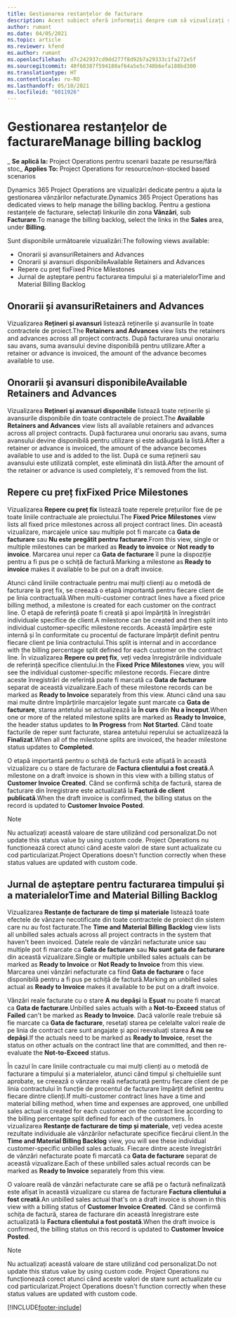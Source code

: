 ```yaml
---
title: Gestionarea restanțelor de facturare
description: Acest subiect oferă informații despre cum să vizualizați și să lucrați cu restanțele de facturare în Project Operations.
author: rumant
ms.date: 04/05/2021
ms.topic: article
ms.reviewer: kfend
ms.author: rumant
ms.openlocfilehash: d7c242937cd9dd277f8d92b7a29333c1fa272e5f
ms.sourcegitcommit: 40f68387f594180af64a5e5c748b6efa188bd300
ms.translationtype: HT
ms.contentlocale: ro-RO
ms.lasthandoff: 05/10/2021
ms.locfileid: "6011926"
---
```

# <a name="manage-billing-backlog"></a><span data-ttu-id="8943a-103">Gestionarea restanțelor de facturare</span><span class="sxs-lookup"><span data-stu-id="8943a-103">Manage billing backlog</span></span>

<span data-ttu-id="8943a-104">_ **Se aplică la:** Project Operations pentru scenarii bazate pe resurse/fără stoc</span><span class="sxs-lookup"><span data-stu-id="8943a-104">_ **Applies To:** Project Operations for resource/non-stocked based scenarios</span></span>

<span data-ttu-id="8943a-105">Dynamics 365 Project Operations are vizualizări dedicate pentru a ajuta la gestionarea vânzărilor nefacturate.</span><span class="sxs-lookup"><span data-stu-id="8943a-105">Dynamics 365 Project Operations has dedicated views to help manage the billing backlog.</span></span> <span data-ttu-id="8943a-106">Pentru a gestiona restanțele de facturare, selectați linkurile din zona **Vânzări**, sub **Facturare**.</span><span class="sxs-lookup"><span data-stu-id="8943a-106">To manage the billing backlog, select the links in the **Sales** area, under **Billing**.</span></span> 

<span data-ttu-id="8943a-107">Sunt disponibile următoarele vizualizări:</span><span class="sxs-lookup"><span data-stu-id="8943a-107">The following views available:</span></span>

- <span data-ttu-id="8943a-108">Onorarii și avansuri</span><span class="sxs-lookup"><span data-stu-id="8943a-108">Retainers and Advances</span></span>
- <span data-ttu-id="8943a-109">Onorarii și avansuri disponibile</span><span class="sxs-lookup"><span data-stu-id="8943a-109">Available Retainers and Advances</span></span>
- <span data-ttu-id="8943a-110">Repere cu preț fix</span><span class="sxs-lookup"><span data-stu-id="8943a-110">Fixed Price Milestones</span></span>
- <span data-ttu-id="8943a-111">Jurnal de așteptare pentru facturarea timpului și a materialelor</span><span class="sxs-lookup"><span data-stu-id="8943a-111">Time and Material Billing Backlog</span></span>

## <a name="retainers-and-advances"></a><span data-ttu-id="8943a-112">Onorarii și avansuri</span><span class="sxs-lookup"><span data-stu-id="8943a-112">Retainers and Advances</span></span>

<span data-ttu-id="8943a-113">Vizualizarea **Rețineri și avansuri** listează reținerile și avansurile în toate contractele de proiect.</span><span class="sxs-lookup"><span data-stu-id="8943a-113">The **Retainers and Advances** view lists the retainers and advances across all project contracts.</span></span> <span data-ttu-id="8943a-114">După facturarea unui onorariu sau avans, suma avansului devine disponibilă pentru utilizare.</span><span class="sxs-lookup"><span data-stu-id="8943a-114">After a retainer or advance is invoiced, the amount of the advance becomes available to use.</span></span>

## <a name="available-retainers-and-advances"></a><span data-ttu-id="8943a-115">Onorarii și avansuri disponibile</span><span class="sxs-lookup"><span data-stu-id="8943a-115">Available Retainers and Advances</span></span>

<span data-ttu-id="8943a-116">Vizualizarea **Rețineri și avansuri disponibile** listează toate reținerile și avansurile disponibile din toate contractele de proiect.</span><span class="sxs-lookup"><span data-stu-id="8943a-116">The **Available Retainers and Advances** view lists all available retainers and advances across all project contracts.</span></span> <span data-ttu-id="8943a-117">După facturarea unui onorariu sau avans, suma avansului devine disponibilă pentru utilizare și este adăugată la listă.</span><span class="sxs-lookup"><span data-stu-id="8943a-117">After a retainer or advance is invoiced, the amount of the advance becomes available to use and is added to the list.</span></span> <span data-ttu-id="8943a-118">După ce suma reținerii sau avansului este utilizată complet, este eliminată din listă.</span><span class="sxs-lookup"><span data-stu-id="8943a-118">After the amount of the retainer or advance is used completely, it's removed from the list.</span></span>

## <a name="fixed-price-milestones"></a><span data-ttu-id="8943a-119">Repere cu preț fix</span><span class="sxs-lookup"><span data-stu-id="8943a-119">Fixed Price Milestones</span></span>

<span data-ttu-id="8943a-120">Vizualizarea **Repere cu preț fix** listează toate reperele prețurilor fixe de pe toate liniile contractuale ale proiectului.</span><span class="sxs-lookup"><span data-stu-id="8943a-120">The **Fixed Price Milestones** view lists all fixed price milestones across all project contract lines.</span></span> <span data-ttu-id="8943a-121">Din această vizualizare, marcajele unice sau multiple pot fi marcate ca **Gata de facturare** sau **Nu este pregătit pentru facturare**.</span><span class="sxs-lookup"><span data-stu-id="8943a-121">From this view, single or multiple milestones can be marked as **Ready to invoice** or **Not ready to invoice**.</span></span> <span data-ttu-id="8943a-122">Marcarea unui reper ca **Gata de facturare** îl pune la dispoziție pentru a fi pus pe o schiță de factură.</span><span class="sxs-lookup"><span data-stu-id="8943a-122">Marking a milestone as **Ready to invoice** makes it available to be put on a draft invoice.</span></span>

<span data-ttu-id="8943a-123">Atunci când liniile contractuale pentru mai mulți clienți au o metodă de facturare la preț fix, se creează o etapă importantă pentru fiecare client de pe linia contractuală.</span><span class="sxs-lookup"><span data-stu-id="8943a-123">When multi-customer contract lines have a fixed price billing method, a milestone is created for each customer on the contract line.</span></span> <span data-ttu-id="8943a-124">O etapă de referință poate fi creată și apoi împărțită în înregistrări individuale specifice de client.</span><span class="sxs-lookup"><span data-stu-id="8943a-124">A milestone can be created and then split into individual customer-specific milestone records.</span></span> <span data-ttu-id="8943a-125">Această împărțire este internă și în conformitate cu procentul de facturare împărțit definit pentru fiecare client pe linia contractului.</span><span class="sxs-lookup"><span data-stu-id="8943a-125">This split is internal and in accordance with the billing percentage split defined for each customer on the contract line.</span></span> <span data-ttu-id="8943a-126">În vizualizarea **Repere cu preț fix**, veți vedea înregistrările individuale de referință specifice clientului.</span><span class="sxs-lookup"><span data-stu-id="8943a-126">In the **Fixed Price Milestones** view, you will see the individual customer-specific milestone records.</span></span> <span data-ttu-id="8943a-127">Fiecare dintre aceste înregistrări de referință poate fi marcată ca **Gata de facturare** separat de această vizualizare.</span><span class="sxs-lookup"><span data-stu-id="8943a-127">Each of these milestone records can be marked as **Ready to Invoice** separately from this view.</span></span> <span data-ttu-id="8943a-128">Atunci când una sau mai multe dintre împărțirile marcajelor legate sunt marcate ca **Gata de facturare**, starea antetului se actualizează la **În curs** din **Nu a început**.</span><span class="sxs-lookup"><span data-stu-id="8943a-128">When one or more of the related milestone splits are marked as **Ready to Invoice**, the header status updates to **In Progress** from **Not Started**.</span></span> <span data-ttu-id="8943a-129">Când toate facturile de reper sunt facturate, starea antetului reperului se actualizează la **Finalizat**.</span><span class="sxs-lookup"><span data-stu-id="8943a-129">When all of the milestone splits are invoiced, the header milestone status updates to **Completed**.</span></span>

<span data-ttu-id="8943a-130">O etapă importantă pentru o schiță de factură este afișată în această vizualizare cu o stare de facturare de **Factura clientului a fost creată**.</span><span class="sxs-lookup"><span data-stu-id="8943a-130">A milestone on a draft invoice is shown in this view with a billing status of **Customer Invoice Created**.</span></span> <span data-ttu-id="8943a-131">Când se confirmă schița de factură, starea de facturare din înregistrare este actualizată la **Factură de client publicată**.</span><span class="sxs-lookup"><span data-stu-id="8943a-131">When the draft invoice is confirmed, the billing status on the record is updated to **Customer Invoice Posted**.</span></span> 

> [!NOTE] 
> <span data-ttu-id="8943a-132">Nu actualizați această valoare de stare utilizând cod personalizat.</span><span class="sxs-lookup"><span data-stu-id="8943a-132">Do not update this status value by using custom code.</span></span> <span data-ttu-id="8943a-133">Project Operations nu funcționează corect atunci când aceste valori de stare sunt actualizate cu cod particularizat.</span><span class="sxs-lookup"><span data-stu-id="8943a-133">Project Operations doesn't function correctly when these status values are updated with custom code.</span></span>

## <a name="time-and-material-billing-backlog"></a><span data-ttu-id="8943a-134">Jurnal de așteptare pentru facturarea timpului și a materialelor</span><span class="sxs-lookup"><span data-stu-id="8943a-134">Time and Material Billing Backlog</span></span>

<span data-ttu-id="8943a-135">Vizualizarea **Restanțe de facturare de timp și materiale** listează toate efectele de vânzare necotificate din toate contractele de proiect din sistem care nu au fost facturate.</span><span class="sxs-lookup"><span data-stu-id="8943a-135">The **Time and Material Billing Backlog** view lists all unbilled sales actuals across all project contracts in the system that haven't been invoiced.</span></span> <span data-ttu-id="8943a-136">Datele reale de vânzări nefacturate unice sau multiple pot fi marcate ca **Gata de facturare** sau **Nu sunt gata de facturare** din această vizualizare.</span><span class="sxs-lookup"><span data-stu-id="8943a-136">Single or multiple unbilled sales actuals can be marked as **Ready to Invoice** or **Not Ready to Invoice** from this view.</span></span> <span data-ttu-id="8943a-137">Marcarea unei vânzări nefacturate ca fiind **Gata de facturare** o face disponibilă pentru a fi pus pe schiță de factură.</span><span class="sxs-lookup"><span data-stu-id="8943a-137">Marking an unbilled sales actual as **Ready to Invoice** makes it available to be put on a draft invoice.</span></span>

<span data-ttu-id="8943a-138">Vânzări reale facturate cu o stare **A nu depăși** la **Eșuat** nu poate fi marcat ca **Gata de facturare**.</span><span class="sxs-lookup"><span data-stu-id="8943a-138">Unbilled sales actuals with a **Not-to-Exceed** status of **Failed** can't be marked as **Ready to Invoice**.</span></span> <span data-ttu-id="8943a-139">Dacă valorile reale trebuie să fie marcate ca **Gata de facturare**, resetați starea pe celelalte valori reale de pe linia de contract care sunt angajate și apoi reevaluați starea **A nu se depăși**.</span><span class="sxs-lookup"><span data-stu-id="8943a-139">If the actuals need to be marked as **Ready to Invoice**, reset the status on other actuals on the contract line that are committed, and then re-evaluate the **Not-to-Exceed** status.</span></span>

<span data-ttu-id="8943a-140">În cazul în care liniile contractuale cu mai mulți clienți au o metodă de facturare a timpului și a materialelor, atunci când timpul și cheltuielile sunt aprobate, se creează o vânzare reală nefacturată pentru fiecare client de pe linia contractului în funcție de procentul de facturare împărțit definit pentru fiecare dintre clienți.</span><span class="sxs-lookup"><span data-stu-id="8943a-140">If multi-customer contract lines have a time and material billing method, when time and expenses are approved, one unbilled sales actual is created for each customer on the contract line according to the billing percentage split defined for each of the customers.</span></span> <span data-ttu-id="8943a-141">În vizualizarea **Restanțe de facturare de timp și materiale**, veți vedea aceste rezultate individuale ale vânzărilor nefacturate specifice fiecărui client.</span><span class="sxs-lookup"><span data-stu-id="8943a-141">In the **Time and Material Billing Backlog** view, you will see these individual customer-specific unbilled sales actuals.</span></span> <span data-ttu-id="8943a-142">Fiecare dintre aceste înregistrări de vânzări nefacturate poate fi marcată ca **Gata de facturare** separat de această vizualizare.</span><span class="sxs-lookup"><span data-stu-id="8943a-142">Each of these unbilled sales actual records can be marked as **Ready to Invoice** separately from this view.</span></span>

<span data-ttu-id="8943a-143">O valoare reală de vânzări nefacturate care se află pe o factură nefinalizată este afișat în această vizualizare cu starea de facturare **Factura clientului a fost creată**.</span><span class="sxs-lookup"><span data-stu-id="8943a-143">An unbilled sales actual that's on a draft invoice is shown in this view with a billing status of **Customer Invoice Created**.</span></span> <span data-ttu-id="8943a-144">Când se confirmă schița de factură, starea de facturare din această înregistrare este actualizată la **Factura clientului a fost postată**.</span><span class="sxs-lookup"><span data-stu-id="8943a-144">When the draft invoice is confirmed, the billing status on this record is updated to **Customer Invoice Posted**.</span></span> 

> [!NOTE] 
> <span data-ttu-id="8943a-145">Nu actualizați această valoare de stare utilizând cod personalizat.</span><span class="sxs-lookup"><span data-stu-id="8943a-145">Do not update this status value by using custom code.</span></span> <span data-ttu-id="8943a-146">Project Operations nu funcționează corect atunci când aceste valori de stare sunt actualizate cu cod particularizat.</span><span class="sxs-lookup"><span data-stu-id="8943a-146">Project Operations doesn't function correctly when these status values are updated with custom code.</span></span>


[!INCLUDE[footer-include](../includes/footer-banner.md)]
